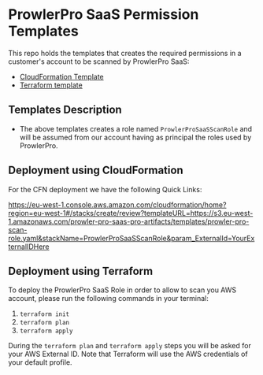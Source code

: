 # ProwlerPro SaaS Permission Templates
This repo holds the templates that creates the required permissions in a customer's account to be scanned by ProwlerPro SaaS:

- [CloudFormation Template](./cloudformation/prowler-pro-scan-role.yaml)
- [Terraform template](./terraform/main.tf)

## Templates Description

- The above templates creates a role named `ProwlerProSaaSScanRole` and will be assumed from our account having as principal the roles used by ProwlerPro.

## Deployment using CloudFormation

For the CFN deployment we have the following Quick Links:

https://eu-west-1.console.aws.amazon.com/cloudformation/home?region=eu-west-1#/stacks/create/review?templateURL=https://s3.eu-west-1.amazonaws.com/prowler-pro-saas-pro-artifacts/templates/prowler-pro-scan-role.yaml&stackName=ProwlerProSaaSScanRole&param_ExternalId=YourExternalIDHere

## Deployment using Terraform

To deploy the ProwlerPro SaaS Role in order to allow to scan you AWS account, please run the following commands in your terminal:
1. `terraform init`
2. `terraform plan`
3. `terraform apply`

During the `terraform plan` and `terraform apply` steps you will be asked for your AWS External ID.
Note that Terraform will use the AWS credentials of your default profile.
